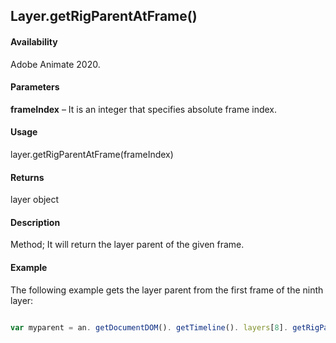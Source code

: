 ## Layer.getRigParentAtFrame()

#### Availability

Adobe Animate 2020.

#### Parameters

**frameIndex** – It is an integer that specifies absolute frame index.

#### Usage

layer.getRigParentAtFrame(frameIndex) 

#### Returns

layer object

#### Description

Method; It will return the layer parent of the given frame.

#### Example

The following example gets the layer parent from the first frame of the ninth layer:

```javascript

var myparent = an. getDocumentDOM(). getTimeline(). layers[8]. getRigParentAtFrame (0);

```